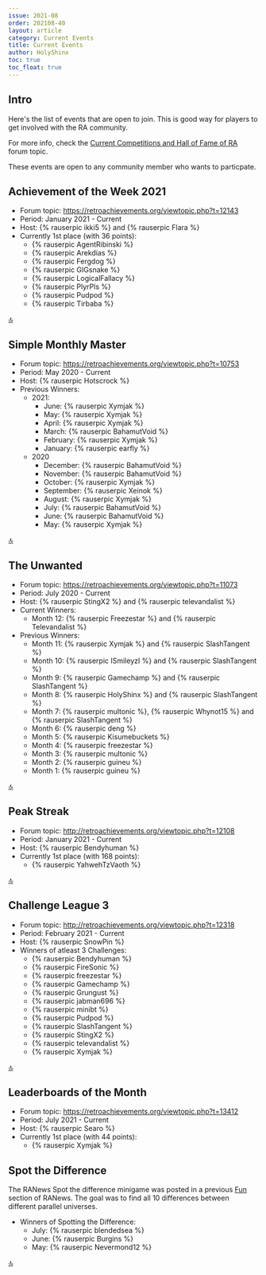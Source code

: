 ```yaml
---
issue: 2021-08
order: 202108-40
layout: article
category: Current Events
title: Current Events
author: HolyShinx
toc: true
toc_float: true
---
```



## Intro

Here's the list of events that are open to join. This is good way for players to get involved with the RA community.

For more info, check the [Current Competitions and Hall of Fame of RA](https://retroachievements.org/viewtopic.php?t=9014) forum topic.


These events are open to any community member who wants to particpate.

## Achievement of the Week 2021

- Forum topic: <https://retroachievements.org/viewtopic.php?t=12143>
- Period: January 2021 - Current
- Host: {% rauserpic ikki5 %} and {% rauserpic Flara %}
- Currently 1st place (with 36 points):
  - {% rauserpic AgentRibinski %}
  - {% rauserpic Arekdias %}
  - {% rauserpic Fergdog %}
  - {% rauserpic GIGsnake %}
  - {% rauserpic LogicalFallacy %}
  - {% rauserpic PlyrPls %}
  - {% rauserpic Pudpod %}
  - {% rauserpic Tirbaba %}
 
<a href="#top">:top:</a>


## Simple Monthly Master

- Forum topic: <https://retroachievements.org/viewtopic.php?t=10753>
- Period: May 2020 - Current
- Host: {% rauserpic Hotscrock %}
- Previous Winners:
  - 2021:
    - June: {% rauserpic Xymjak %}
    - May: {% rauserpic Xymjak %}
    - April: {% rauserpic Xymjak %}
    - March: {% rauserpic BahamutVoid %}
    - February: {% rauserpic Xymjak %}
    - January: {% rauserpic earfly %}
  - 2020
    - December: {% rauserpic BahamutVoid %}
    - November: {% rauserpic BahamutVoid %}
    - October: {% rauserpic Xymjak %}
    - September: {% rauserpic Xeinok %}
    - August: {% rauserpic Xymjak %}
    - July: {% rauserpic BahamutVoid %}
    - June: {% rauserpic BahamutVoid %}
    - May: {% rauserpic Xymjak %}
  
<a href="#top">:top:</a>


## The Unwanted

- Forum topic: <https://retroachievements.org/viewtopic.php?t=11073>
- Period: July 2020 - Current
- Host: {% rauserpic StingX2 %} and {% rauserpic televandalist %}
- Current Winners:
    - Month 12: {% rauserpic Freezestar %} and {% rauserpic Televandalist %}
- Previous Winners:
    - Month 11: {% rauserpic Xymjak %} and {% rauserpic SlashTangent %}
    - Month 10: {% rauserpic ISmileyzI %} and {% rauserpic SlashTangent %}
    - Month 9: {% rauserpic Gamechamp %} and {% rauserpic SlashTangent %}
    - Month 8: {% rauserpic HolyShinx %} and {% rauserpic SlashTangent %}
    - Month 7: {% rauserpic multonic %}, {% rauserpic Whynot15 %} and {% rauserpic SlashTangent %}
    - Month 6: {% rauserpic deng %}
    - Month 5: {% rauserpic Kisumebuckets %}
    - Month 4: {% rauserpic freezestar %}
    - Month 3: {% rauserpic multonic %}
    - Month 2: {% rauserpic guineu %}
    - Month 1: {% rauserpic guineu %}

<a href="#top">:top:</a>


## Peak Streak

- Forum topic: <http://retroachievements.org/viewtopic.php?t=12108>
- Period: January 2021 - Current
- Host: {% rauserpic Bendyhuman %}
- Currently 1st place (with 168 points):
  - {% rauserpic YahwehTzVaoth %}

<a href="#top">:top:</a>


## Challenge League 3

- Forum topic: <http://retroachievements.org/viewtopic.php?t=12318>
- Period: February 2021 - Current
- Host: {% rauserpic SnowPin %}
- Winners of atleast 3 Challenges:
  - {% rauserpic Bendyhuman %}
  - {% rauserpic FireSonic %}
  - {% rauserpic freezestar %}
  - {% rauserpic Gamechamp %}
  - {% rauserpic Grungust %}
  - {% rauserpic jabman696 %}
  - {% rauserpic minibt %}
  - {% rauserpic Pudpod %}
  - {% rauserpic SlashTangent %}
  - {% rauserpic StingX2 %}
  - {% rauserpic televandalist %}
  - {% rauserpic Xymjak %}

<a href="#top">:top:</a>

## Leaderboards of the Month

- Forum topic: <https://retroachievements.org/viewtopic.php?t=13412>
- Period: July 2021 - Current
- Host: {% rauserpic Searo %}
- Currently 1st place (with 44 points):
  - {% rauserpic Xymjak %}

## Spot the Difference

The RANews Spot the difference minigame was posted in a previous [Fun](fun) section of RANews.
The goal was to find all 10 differences between different parallel universes.

- Winners of Spotting the Difference:
    - July: {% rauserpic blendedsea %}
    - June: {% rauserpic Burgins %}
    - May: {% rauserpic Nevermond12 %}


<a href="#top">:top:</a>
